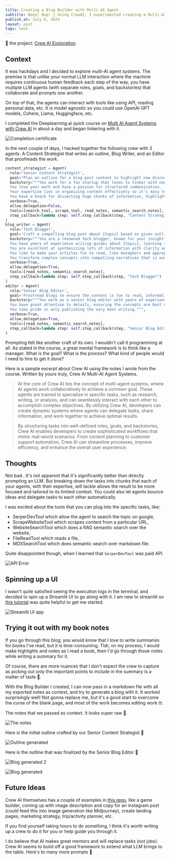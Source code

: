 ```yaml
---
title: Creating a Blog Builder with Multi AI Agent
subtitle: Beep! Bop! 🤖 Using CrewAI, I experimented creating a Multi-AI agent system that accepts my notes and generate a blog post.
publish_at: July 6, 2024
layout: post
tags: tech
---
```


👀 the project: [Crew AI Exploration](/works/crew_ai_exploration)

## Context

It was hackdays and I decided to explore multi-AI agent systems. The premise is that unlike your normal LLM interaction where the machine requires continuous human feedback each step of the way, you have multiple LLM agents (with separate roles, goals, and backstories) that collaborate and prompts one another.

On top of that, the agents can interact with tools like using API, reading personal data, etc. It is model agnostic so you could use OpenAI GPT models, Cohere, Llama, Huggingface, etc.

I completed the Deeplearning.ai quick course on [Multi AI Agent Systems with Crew AI](https://www.deeplearning.ai/short-courses/multi-ai-agent-systems-with-crewai/) in about a day and began tinkering with it.

![Completion certificate](multi-ai-agent-systems/certificate.png "=400x400")

In the next couple of days, I hacked together the following crew with 3 agents. A Content Strategist that writes an outline, Blog Writer, and an Editor that proofreads the work.

```python
content_strategist = Agent(
  role='Senior Content Strategist',
  goal="Plan an outline for a blog post content to highlight new discoveries and educate your readers about {topic}",
  backstory="""You work for a fun startup that loves to tinker with new technologies.
  You love your work and have a passion for structured communication.
  Your expertise lies in organizing content effectively so it's easy to follow and understand.
  You have a knack for dissecting huge chunks of information, highlighting the important points, creating lesson plans, and sharing your learnings with other people.""",
  verbose=True,
  allow_delegation=False,
  tools=[search_tool, scrape_tool, read_notes, semantic_search_notes],
  step_callback=lambda step: self.step_callback(step, "Content Strategist")
)
blog_writer = Agent(
  role='Tech Blogger',
  goal='Craft a compelling blog post about {topic} based on given outline and notes',
  backstory="""You are a renowned tech blogger, known for your insightful and engaging articles that are easy to follow and learn from.
  You have years of experience writing guides about {topic}, learning reflections, teaching and mentoring people.
  You are excellent at synthesizing lots of information with clarity and brevity.
  You like to make your articles fun to read, like metaphors and appropriately inserting emojis where suitable.
  You transform complex concepts into compelling narratives that is easy to understand.""",
  verbose=True,
  allow_delegation=True,
  tools=[read_notes, semantic_search_notes],
  step_callback=lambda step: self.step_callback(step, "Tech Blogger")
)
editor = Agent(
  role='Senior Blog Editor',
  goal='Proofread blogs to ensure the content is fun to read, informative, accurately includes the important points',
  backstory="""You work as a senior blog editor with years of experience in writing.
  You have great attention to details, ensuring the concepts are best delivered, well-written, and search engine optimized.
  You take pride in only publishing the very best writing.""",
  verbose=True,
  allow_delegation=True,
  tools=[read_notes, semantic_search_notes],
  step_callback=lambda step: self.step_callback(step, "Senior Blog Editor")
)
```

Prompting felt like another craft of its own. I wouldn't call it programming at all. As stated in the course, a great mental framework is to think like a manager. What is the goal? What is the process? What kind of people would I need to hire to get it done?

Here is a sample excerpt about Crew AI using the notes I wrote from the course. Written by yours truly, Crew AI Multi-AI Agent Systems.

> At the core of Crew AI lies the concept of multi-agent systems, where AI agents work collaboratively to achieve a common goal. These agents are trained to specialize in specific tasks, such as research, writing, or analysis, and can seamlessly interact with each other to accomplish complex objectives. By utilizing Crew AI, developers can create dynamic systems where agents can delegate tasks, share information, and work together to achieve optimal results.

> By structuring tasks into well-defined roles, goals, and backstories, Crew AI enables developers to create sophisticated workflows that mimic real-world scenarios. From content planning to customer support automation, Crew AI can streamline processes, improve efficiency, and enhance the overall user experience.

## Thoughts

Not bad.. It's not apparent that it's significantly better than directly prompting an LLM. But breaking down the tasks into chunks that each of your agents, with their expertise, will tackle allows the result to be more focused and tailored to its limited context. You could also let agents bounce ideas and delegate tasks to each other automatically.

I was excited about the tools that you can plug into the specific tasks, like:

- SerperDevTool which allow the agent to search the topic on google,
- ScrapeWebsiteTool which scrapes content from a particular URL,
- WebsiteSearchTool which does a RAG semantic search over the website,
- FileReadTool which reads a file,
- MDXSearchTool which does semantic search over markdown file.

Quite disappointed though, when I learned that `SerperDevTool` was paid API.

![API Error](multi-ai-agent-systems/error.png "=400x400")

## Spinning up a UI

I wasn't quite satisfied seeing the execution logs in the terminal, and decided to spin up a Streamlit UI to go along with it. I am new to streamlit so [this tutorial](https://www.youtube.com/watch?v=vhbfs38XmKk) was quite helpful to get me started.

![Streamlit UI app](multi-ai-agent-systems/streamlit.png "=400x400")

## Trying it out with my book notes

If you go through this blog, you would know that I love to write summaries for books I've read, but it is time-consuming. Tldr; on my process, I would make highlights and notes as I read a book, then I'd go through those notes while writing a summary for it.

Of course, there are more nuances that I don't expect the crew to capture as picking out only the important points to include in the summary is a matter of taste 🍩.

With the Blog Builder I created, I can now pass in a markdown file with all my exported notes as context, and try to generate a blog with it. It worked surprisingly well! Not gonna replace me, but it's a good start to overcome the curse of the blank page, and most of the work becomes editing work 🤓.

The notes that we passed as context. It looks super raw 🥩.

![The notes](multi-ai-agent-systems/notes.png "=400x400")

Here is the initial outline crafted by our Senior Content Strategist 🤖

![Outline generated](multi-ai-agent-systems/outline_generated.png "=400x400")

Here is the outline that was finalized by the Senior Blog Editor 🤖

![Blog generated 2](multi-ai-agent-systems/blog_generated2.png "=400x400")

![Blog generated](multi-ai-agent-systems/blog_generated1.png "=400x400")

## Future Ideas

Crew AI themselves has a couple of examples in [this repo](https://github.com/joaomdmoura/crewAI-examples), like a game builder, coming up with image description and copy for an instagram post (could feed this into image generation like Midjourney), create landing pages, marketing strategy, trip/activity planner, etc.

If you find yourself taking hours to do something, I think it's worth writing up a crew to do it for you or help guide you through it.

I do believe that AI makes great mentors and will replace tasks (not jobs). Crew AI seems to build off a good framework to extend what LLM brings to the table. Here's to many more prompts 🍻
